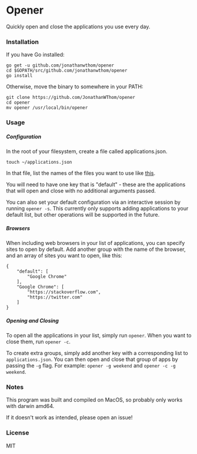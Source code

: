 # Opener

Quickly open and close the applications you use every day.

### Installation

If you have Go installed:

```
go get -u github.com/jonathanwthom/opener
cd $GOPATH/src/github.com/jonathanwthom/opener
go install
```

Otherwise, move the binary to somewhere in your PATH:

```
git clone https://github.com/JonathanWThom/opener
cd opener
mv opener /usr/local/bin/opener
```

### Usage

##### Configuration
In the root of your filesystem, create a file called applications.json.

`touch ~/applications.json`

In that file, list the names of the files you want to use like [this](https://github.com/JonathanWThom/opener/blob/master/applications.json).

You will need to have one key that is "default" - these are the applications that will open and close with no additional arguments passed.

You can also set your default configuration via an interactive session by running `opener -s`. This currently only supports adding applications
to your default list, but other operations will be supported in the future.

##### Browsers

When including web browsers in your list of applications, you can specify sites to open by default. Add another group with the name of
the browser, and an array of sites you want to open, like this:

```
{
    "default": [
        "Google Chrome"
    ],
    "Google Chrome": [
        "https://stackoverflow.com",
        "https://twitter.com"
    ]
}
```

##### Opening and Closing
To open all the applications in your list, simply run `opener`.
When you want to close them, run `opener -c`.

To create extra groups, simply add another key with a corresponding list to `applications.json`. You can then open and close that group
of apps by passing the `-g` flag. For example: `opener -g weekend` and `opener -c -g weekend`.

### Notes

This program was built and compiled on MacOS, so probably only works with darwin amd64.

If it doesn't work as intended, please open an issue!

### License

MIT
